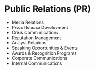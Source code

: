 # Public Relations (PR)

- Media Relations
- Press Release Development
- Crisis Communications
- Reputation Management
- Analyst Relations
- Speaking Opportunities & Events
- Awards & Recognition Programs
- Corporate Communications
- Internal Communications